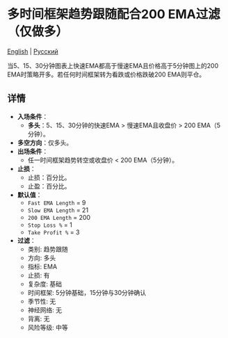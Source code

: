 # 多时间框架趋势跟随配合200 EMA过滤（仅做多）
[English](README.md) | [Русский](README_ru.md)

当5、15、30分钟图表上快速EMA都高于慢速EMA且价格高于5分钟图上的200 EMA时策略开多。若任何时间框架转为看跌或价格跌破200 EMA则平仓。

## 详情

- **入场条件**：
  - **多头**：5、15、30分钟的快速EMA > 慢速EMA且收盘价 > 200 EMA（5分钟）。
- **多空方向**：仅多头。
- **出场条件**：
  - 任一时间框架趋势转空或收盘价 < 200 EMA（5分钟）。
- **止损**：
  - 止损：百分比。
  - 止盈：百分比。
- **默认值**：
  - `Fast EMA Length` = 9
  - `Slow EMA Length` = 21
  - `200 EMA Length` = 200
  - `Stop Loss %` = 1
  - `Take Profit %` = 3
- **过滤**：
  - 类别: 趋势跟随
  - 方向: 多头
  - 指标: EMA
  - 止损: 有
  - 复杂度: 基础
  - 时间框架: 5分钟基础，15分钟与30分钟确认
  - 季节性: 无
  - 神经网络: 无
  - 背离: 无
  - 风险等级: 中等
